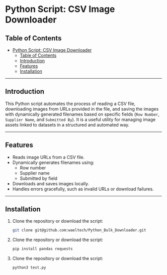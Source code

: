 # Python Script: CSV Image Downloader

## Table of Contents
- [Python Script: CSV Image Downloader](#python-script-csv-image-downloader)
  - [Table of Contents](#table-of-contents)
  - [Introduction](#introduction)
  - [Features](#features)
  - [Installation](#installation)

---

## Introduction

This Python script automates the process of reading a CSV file, downloading images from URLs provided in the file, and saving the images with dynamically generated filenames based on specific fields (`Row Number`, `Supplier Name`, and `Submitted By`). It is a useful utility for managing image assets linked to datasets in a structured and automated way.

---

## Features

- Reads image URLs from a CSV file.
- Dynamically generates filenames using:
  - Row number
  - Supplier name
  - Submitted by field
- Downloads and saves images locally.
- Handles errors gracefully, such as invalid URLs or download failures.

---

## Installation

1. Clone the repository or download the script:
   ```bash
   git clone git@github.com:waeltech/Python_Bulk_Downloader.git

2. Clone the repository or download the script:
   ```bash
   pip install pandas requests
2. Clone the repository or download the script:
   ```bash
   python3 test.py